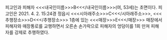 피고인과 피해자 <<<내국인이름>>>B<<</내국인이름>>>(여, 53세)는 초면이다.
피고인은 2021. 4. 2. 15:24경 정읍시 <<<시아래주소>>>C<<</시아래주소>>>, <<<추행장소>>>D<<</추행장소>>> 1층에 있는 <<<매장>>>E<<</매장>>> 매장에서 피해자와 매장통로를 교행하면서 오른손 손가락으로 피해자의 엉덩이를 1회 만져 피해자를 강제로 추행하였다.
